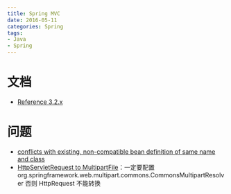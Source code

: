 ```yaml
---
title: Spring MVC
date: 2016-05-11
categories: Spring
tags:
- Java
- Spring
---
```


# 文档
- [Reference 3.2.x](http://docs.spring.io/autorepo/docs/spring/3.2.x/spring-framework-reference/html/mvc.html)

# 问题
- [conflicts with existing, non-compatible bean definition of same name and class](http://www.cnblogs.com/a2211009/p/4534215.html)
- [HttpServletRequest to MultipartFile](https://www.google.com/search?safe=active&q=HttpServletRequest+to+MultipartFile&oq=HttpServletRequest+to+MultipartFile&gs_l=serp.3...370443.370443.0.370713.1.1.0.0.0.0.119.119.0j1.1.0....0...1c.1.64.serp..0.0.0.0AVyZyRs2iE)：一定要配置 org.springframework.web.multipart.commons.CommonsMultipartResolver 否则 HttpRequest 不能转换
